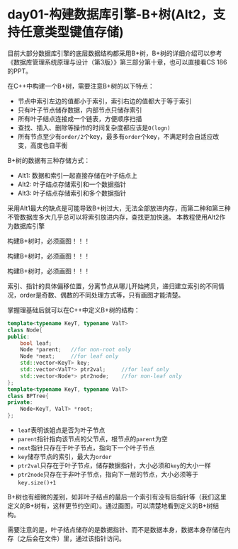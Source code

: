 # day01-构建数据库引擎-B+树(Alt2，支持任意类型键值存储)

目前大部分数据库引擎的底层数据结构都采用B+树，B+树的详细介绍可以参考《数据库管理系统原理与设计（第3版）》第三部分第十章，也可以直接看CS 186的PPT。

在C++中构建一个B+树，需要注意B+树的以下特点：
- 节点中索引左边的值都小于索引，索引右边的值都大于等于索引
- 只有叶子节点储存数据，内部节点只储存索引
- 所有叶子结点连接成一个链表，方便顺序扫描
- 查找、插入、删除等操作的时间复杂度都应该是`O(logn)`
- 所有节点至少有`order/2`个key，最多有`order`个key，不满足时会自适应改变，高度也自平衡

B+树的数据有三种存储方式：
- Alt1: 数据和索引一起直接存储在叶子结点上
- Alt2: 叶子结点存储索引和一个数据指针
- Alt3: 叶子结点存储索引和多个数据指针

采用Alt1最大的缺点是可能导致B+树过大，无法全部放进内存，而第二种和第三种不管数据库多大几乎总可以将索引放进内存，查找更加快速。
本教程使用Alt2作为数据库引擎

构建B+树时，必须画图！！！

构建B+树时，必须画图！！！

构建B+树时，必须画图！！！

索引、指针的具体偏移位置，分离节点从哪儿开始拷贝，递归建立索引的不同情况，order是奇数、偶数的不同处理方式等，只有画图才能清楚。

掌握理基础后就可以在C++中定义B+树的结构：
```cpp
template<typename KeyT, typename ValT>
class Node{
public:
    bool leaf;
    Node *parent;   //for non-root only
    Node *next;     //for leaf only
    std::vector<KeyT> key;
    std::vector<ValT*> ptr2val;     //for leaf only
    std::vector<Node*> ptr2node;    //for non-leaf only
};
template<typename KeyT, typename ValT>
class BPTree{
private:
    Node<KeyT, ValT> *root;
};
```
- `leaf`表明该姐点是否为叶子节点
- `parent`指针指向该节点的父节点，根节点的`parent`为空
- `next`指针只存在于叶子节点，指向下一个叶子节点
- `key`储存节点的索引，最大为`order`
- `ptr2val`只存在于叶子节点，储存数据指针，大小必须和`key`的大小一样
- `ptr2node`只存在于非叶子节点，指向下一层的节点，大小必须等于`key.size()+1`

B+树也有细微的差别，如非叶子结点的最后一个索引有没有后指针等（我们这里定义的B+树有，这样更节约空间）。通过画图，可以清楚地看到定义的B+树结构。

需要注意的是，叶子结点储存的是数据指针、而不是数据本身，数据本身存储在内存（之后会在文件）里，通过该指针访问。
